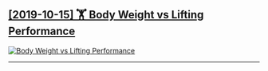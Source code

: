 ## [[2019-10-15] 🏋️ Body Weight vs Lifting Performance]()
[![Body Weight vs Lifting Performance](../../plots/2019_42/2019_42_CarFuelEconomy.png)](https://github.com/penandlim/TidyTuesday/tree/master/plots/2019_42/)

***